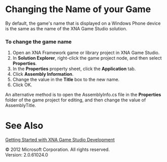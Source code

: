 ﻿

# Changing the Name of your Game

By default, the game's name that is displayed on a Windows Phone device is the same as the name of the XNA Game Studio solution.

### To change the game name

1.  Open an XNA Framework game or library project in XNA Game Studio.
2.  In **Solution Explorer**, right-click the game project node, and then select **Properties**.
3.  In the **Properties** property sheet, click the **Application** tab.
4.  Click **Assembly Information**.
5.  Change the value in the **Title** box to the new name.
6.  Click OK.

An alternative method is to open the AssemblyInfo.cs file in the **Properties** folder of the game project for editing, and then change the value of AssemblyTitle.

# See Also

[Getting Started with XNA Game Studio Development](Getting_Started.md)  

© 2012 Microsoft Corporation. All rights reserved.  
Version: 2.0.61024.0